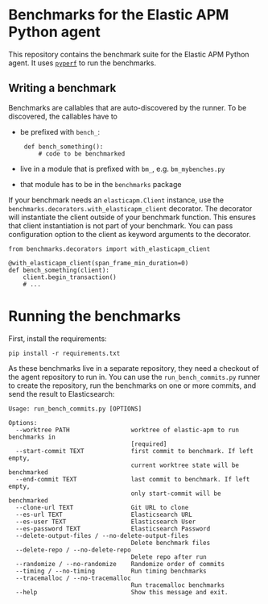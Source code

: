 # Benchmarks for the Elastic APM Python agent

This repository contains the benchmark suite for the Elastic APM Python agent.
It uses [`pyperf`](https://pypi.org/project/pyperf/) to run the benchmarks.

## Writing a benchmark

Benchmarks are callables that are auto-discovered by the runner.
To be discovered, the callables have to

 *  be prefixed with `bench_`:
 
         def bench_something():
             # code to be benchmarked
 * live in a module that is prefixed with `bm_`, e.g. `bm_mybenches.py`
 * that module has to be in the `benchmarks` package
 
If your benchmark needs an `elasticapm.Client` instance, use the `benchmarks.decorators.with_elasticapm_client` decorator.
The decorator will instantiate the client outside of your benchmark function.
This ensures that client instantiation is not part of your benchmark.
You can pass configuration option to the client as keyword arguments to the decorator.

    from benchmarks.decorators import with_elasticapm_client
    
    @with_elasticapm_client(span_frame_min_duration=0)
    def bench_something(client):
        client.begin_transaction()
        # ...
        
# Running the benchmarks

First, install the requirements:

    pip install -r requirements.txt

As these benchmarks live in a separate repository, they need a checkout of the agent repository to run in.
You can use the `run_bench_commits.py` runner to create the repository, run the benchmarks on one or more commits,
and send the result to Elasticsearch:

    Usage: run_bench_commits.py [OPTIONS]
    
    Options:
      --worktree PATH                 worktree of elastic-apm to run benchmarks in
                                      [required]
      --start-commit TEXT             first commit to benchmark. If left empty,
                                      current worktree state will be benchmarked
      --end-commit TEXT               last commit to benchmark. If left empty,
                                      only start-commit will be benchmarked
      --clone-url TEXT                Git URL to clone
      --es-url TEXT                   Elasticsearch URL
      --es-user TEXT                  Elasticsearch User
      --es-password TEXT              Elasticsearch Password
      --delete-output-files / --no-delete-output-files
                                      Delete benchmark files
      --delete-repo / --no-delete-repo
                                      Delete repo after run
      --randomize / --no-randomize    Randomize order of commits
      --timing / --no-timing          Run timing benchmarks
      --tracemalloc / --no-tracemalloc
                                      Run tracemalloc benchmarks
      --help                          Show this message and exit.
